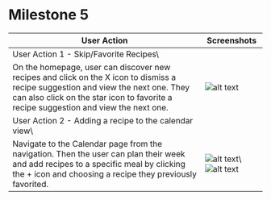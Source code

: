# Milestone 5

| User Action | Screenshots |
| ------------- | ------------- |
| User Action 1 - Skip/Favorite Recipes\
  On the homepage, user can discover new recipes and click on the X icon to dismiss a recipe suggestion and view the next one. They can also click on the star icon to favorite a recipe suggestion and view the next one.  | ![alt text](https://github.com/quiquemz/cogs121-project/blob/master/milestone5_screenshots/discover_homepage.png "Discover Homepage") |
| User Action 2 - Adding a recipe to the calendar view\
  Navigate to the Calendar page from the navigation. Then the user can plan their week and add recipes to a specific meal by clicking the + icon and choosing a recipe they previously favorited. | ![alt text](https://github.com/quiquemz/cogs121-project/blob/master/milestone5_screenshots/navigation.png "Navigation")\ ![alt text](https://github.com/quiquemz/cogs121-project/blob/master/milestone5_screenshots/calendar.png "Calendar View") |